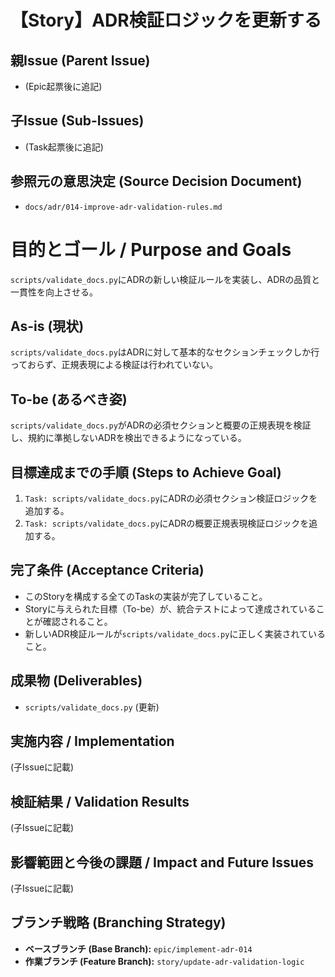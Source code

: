 # 【Story】ADR検証ロジックを更新する

## 親Issue (Parent Issue)
- (Epic起票後に追記)

## 子Issue (Sub-Issues)
- (Task起票後に追記)

## 参照元の意思決定 (Source Decision Document)
- `docs/adr/014-improve-adr-validation-rules.md`

# 目的とゴール / Purpose and Goals
`scripts/validate_docs.py`にADRの新しい検証ルールを実装し、ADRの品質と一貫性を向上させる。

## As-is (現状)
`scripts/validate_docs.py`はADRに対して基本的なセクションチェックしか行っておらず、正規表現による検証は行われていない。

## To-be (あるべき姿)
`scripts/validate_docs.py`がADRの必須セクションと概要の正規表現を検証し、規約に準拠しないADRを検出できるようになっている。

## 目標達成までの手順 (Steps to Achieve Goal)
1. `Task: scripts/validate_docs.py`にADRの必須セクション検証ロジックを追加する。
2. `Task: scripts/validate_docs.py`にADRの概要正規表現検証ロジックを追加する。

## 完了条件 (Acceptance Criteria)
- このStoryを構成する全てのTaskの実装が完了していること。
- Storyに与えられた目標（To-be）が、統合テストによって達成されていることが確認されること。
- 新しいADR検証ルールが`scripts/validate_docs.py`に正しく実装されていること。

## 成果物 (Deliverables)
- `scripts/validate_docs.py` (更新)

## 実施内容 / Implementation
(子Issueに記載)

## 検証結果 / Validation Results
(子Issueに記載)

## 影響範囲と今後の課題 / Impact and Future Issues
(子Issueに記載)

## ブランチ戦略 (Branching Strategy)
- **ベースブランチ (Base Branch):** `epic/implement-adr-014`
- **作業ブランチ (Feature Branch):** `story/update-adr-validation-logic`
